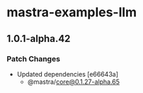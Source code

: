 # mastra-examples-llm

## 1.0.1-alpha.42

### Patch Changes

- Updated dependencies [e66643a]
  - @mastra/core@0.1.27-alpha.65
